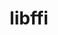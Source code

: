 ---
title: "libffi"
layout: cache
categories: [package, v0.18.0]
meta: {"versions": ["3.4.2"], "compilers": ["gcc@=7.5.0", "gcc@=8.4.0"], "oss": ["ubuntu18.04"], "platforms": ["linux"], "targets": ["x86_64"], "stacks": ["build_systems", "data-vis-sdk", "e4s", "radiuss", "root", "tutorial"], "num_specs": 2, "num_specs_by_stack": {"radiuss": 1, "tutorial": 2, "e4s": 1, "root": 2, "data-vis-sdk": 1, "build_systems": 1}}
spec_details: [{"hash": "tkru6n3q7cytihfaayxe3r6zxjevfzvr", "compiler": "gcc@=7.5.0", "versions": ["3.4.2"], "os": "ubuntu18.04", "platform": "linux", "target": "x86_64", "variants": [], "stacks": ["radiuss", "tutorial", "e4s", "root", "data-vis-sdk", "build_systems"], "size": "-", "tarball": "https://binaries.spack.io/releases/v0.18.0/build_cache/linux-ubuntu18.04-x86_64/gcc-7.5.0/libffi-3.4.2/linux-ubuntu18.04-x86_64-gcc-7.5.0-libffi-3.4.2-tkru6n3q7cytihfaayxe3r6zxjevfzvr.spack"}, {"hash": "qqvp57poxld2yeyn3v4mb5cal22aiswn", "compiler": "gcc@=8.4.0", "versions": ["3.4.2"], "os": "ubuntu18.04", "platform": "linux", "target": "x86_64", "variants": [], "stacks": ["tutorial", "root"], "size": "-", "tarball": "https://binaries.spack.io/releases/v0.18.0/build_cache/linux-ubuntu18.04-x86_64/gcc-8.4.0/libffi-3.4.2/linux-ubuntu18.04-x86_64-gcc-8.4.0-libffi-3.4.2-qqvp57poxld2yeyn3v4mb5cal22aiswn.spack"}]
---